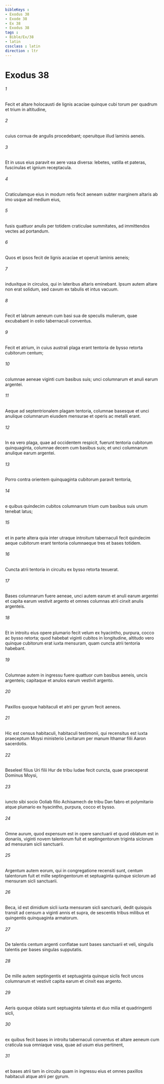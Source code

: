 ```yaml
---
bibleKeys : 
- Exodus 38
- Exode 38
- Ex 38
- Exodus 38
tags : 
- Bible/Ex/38
- latin
cssclass : latin
direction : ltr
---
```


# Exodus 38

###### 1
Fecit et altare holocausti de lignis acaciae quinque cubi torum per quadrum et trium in altitudine, 
###### 2
cuius cornua de angulis procedebant; operuitque illud laminis aeneis. 
###### 3
Et in usus eius paravit ex aere vasa diversa: lebetes, vatilla et pateras, fuscinulas et ignium receptacula. 
###### 4
Craticulamque eius in modum retis fecit aeneam subter marginem altaris ab imo usque ad medium eius, 
###### 5
fusis quattuor anulis per totidem craticulae summitates, ad immittendos vectes ad portandum. 
###### 6
Quos et ipsos fecit de lignis acaciae et operuit laminis aeneis; 
###### 7
induxitque in circulos, qui in lateribus altaris eminebant. Ipsum autem altare non erat solidum, sed cavum ex tabulis et intus vacuum.
###### 8
Fecit et labrum aeneum cum basi sua de speculis mulierum, quae excubabant in ostio tabernaculi conventus.
###### 9
Fecit et atrium, in cuius australi plaga erant tentoria de bysso retorta cubitorum centum; 
###### 10
columnae aeneae viginti cum basibus suis; unci columnarum et anuli earum argentei. 
###### 11
Aeque ad septentrionalem plagam tentoria, columnae basesque et unci anulique columnarum eiusdem mensurae et operis ac metalli erant. 
###### 12
In ea vero plaga, quae ad occidentem respicit, fuerunt tentoria cubitorum quinquaginta, columnae decem cum basibus suis; et unci columnarum anulique earum argentei. 
###### 13
Porro contra orientem quinquaginta cubitorum paravit tentoria, 
###### 14
e quibus quindecim cubitos columnarum trium cum basibus suis unum tenebat latus; 
###### 15
et in parte altera  quia inter utraque introitum tabernaculi fecit  quindecim aeque cubitorum erant tentoria columnaeque tres et bases totidem. 
###### 16
Cuncta atrii tentoria in circuitu ex bysso retorta texuerat. 
###### 17
Bases columnarum fuere aeneae, unci autem earum et anuli earum argentei et capita earum vestivit argento et omnes columnas atrii cinxit anulis argenteis. 
###### 18
Et in introitu eius opere plumario fecit velum ex hyacintho, purpura, cocco ac bysso retorta; quod habebat viginti cubitos in longitudine, altitudo vero quinque cubitorum erat iuxta mensuram, quam cuncta atrii tentoria habebant. 
###### 19
Columnae autem in ingressu fuere quattuor cum basibus aeneis, uncis argenteis; capitaque et anulos earum vestivit argento. 
###### 20
Paxillos quoque habitaculi et atrii per gyrum fecit aeneos.
###### 21
Hic est census habitaculi, habitaculi testimonii, qui recensitus est iuxta praeceptum Moysi ministerio Levitarum per manum Ithamar filii Aaron sacerdotis. 
###### 22
Beseleel filius Uri filii Hur de tribu Iudae fecit cuncta, quae praeceperat Dominus Moysi, 
###### 23
iuncto sibi socio Ooliab filio Achisamech de tribu Dan fabro et polymitario atque plumario ex hyacintho, purpura, cocco et bysso.
###### 24
Omne aurum, quod expensum est in opere sanctuarii et quod oblatum est in donariis, viginti novem talentorum fuit et septingentorum triginta siclorum ad mensuram sicli sanctuarii. 
###### 25
Argentum autem eorum, qui in congregatione recensiti sunt, centum talentorum fuit et mille septingentorum et septuaginta quinque siclorum ad mensuram sicli sanctuarii. 
###### 26
Beca, id est dimidium sicli iuxta mensuram sicli sanctuarii, dedit quisquis transit ad censum a viginti annis et supra, de sescentis tribus milibus et quingentis quinquaginta armatorum. 
###### 27
De talentis centum argenti conflatae sunt bases sanctuarii et veli, singulis talentis per bases singulas supputatis. 
###### 28
De mille autem septingentis et septuaginta quinque siclis fecit uncos columnarum et vestivit capita earum et cinxit eas argento. 
###### 29
Aeris quoque oblata sunt septuaginta talenta et duo milia et quadringenti sicli, 
###### 30
ex quibus fecit bases in introitu tabernaculi conventus et altare aeneum cum craticula sua omniaque vasa, quae ad usum eius pertinent, 
###### 31
et bases atrii tam in circuitu quam in ingressu eius et omnes paxillos habitaculi atque atrii per gyrum.
